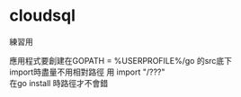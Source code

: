 # cloudsql
練習用

應用程式要創建在GOPATH =  %USERPROFILE%/go 的src底下  
import時盡量不用相對路徑 用  import "<project-name>/???"  
在go install  <project-name> 時路徑才不會錯  
